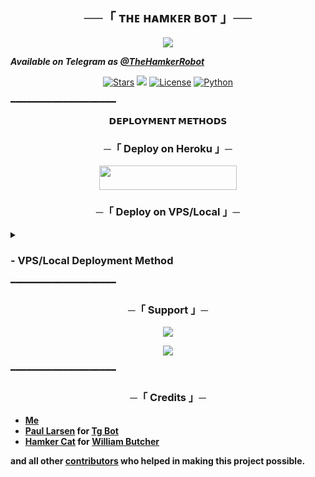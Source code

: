 <h2 align="center">
    ──「 ᴛʜᴇ ʜᴀᴍᴋᴇʀ ʙᴏᴛ 」──
</h2>

<p align="center">
  <img src="https://te.legra.ph/file/77b6ed937de679f62e779-7435ac5456c0f98396.jpg">
</p>

**_Available on Telegram as [@TheHamkerRobot](https://t.me/TheHamkerRobot)_**

<p align="center">
<a href="https://github.com/TheBlueArch/TheHamkerRobot/stargazers"><img src="https://img.shields.io/github/stars/TheBlueArch/TheHamkerRobot?color=black&logo=github&logoColor=black&style=for-the-badge" alt="Stars"/></a>
<a href="https://github.com/TheBlueArch/TheHamkerRobot/network/members"> <img src="https://img.shields.io/github/forks/TheBlueArch/TheHamkerRobot?color=black&logo=github&logoColor=black&style=for-the-badge"/></a>
<a href="https://github.com/TheBlueArch/TheHamkerRobot/blob/master/LICENSE"> <img src="https://img.shields.io/badge/License-MIT-blueviolet?style=for-the-badge" alt="License"/></a>
<a href="https://www.python.org/"> <img src="https://img.shields.io/badge/Written%20in-Python-skyblue?style=for-the-badge&logo=python" alt="Python"/></a>
</p>

━━━━━━━━━━━━━━━━━━━━

<p align="center">
<b>𝗗𝗘𝗣𝗟𝗢𝗬𝗠𝗘𝗡𝗧 𝗠𝗘𝗧𝗛𝗢𝗗𝗦</b>
</p>

<h3 align="center">
    ─「 Deploy on Heroku 」─
</h3>

<p align="center"><a href="https://dashboard.heroku.com/new?template=https://github.com/TheBlueArch/TheHamkerRobot"> <img src="https://img.shields.io/badge/Deploy%20On%20Heroku-black?style=for-the-badge&logo=heroku" width="220" height="38.45"/></a></p>


<h3 align="center">
    ─「 Deploy on VPS/Local 」─
</h3>

<details>
<summary><h3>
- <b>VPS/Local Deployment Method</b>
</h3></summary>

- Get your [Necessary Variables](https://github.com/TheBlueArch/TheHamkerRobot/blob/master/FallenRobot/config.py)
- Upgrade and Update by :
`sudo apt-get update && sudo apt-get upgrade -y`
- Install required packages by :
`sudo apt-get install python3-pip -y`
- Install pip by :
`sudo pip3 install -U pip`
- Clone the repository by :
`git clone https://github.com/TheBlueArch/TheHamkerRobot && cd FallenRobot`
- Install/Upgrade setuptools by :
`pip3 install --upgrade pip setuptools`
- Install requirements by :
`pip3 install -U -r requirements.txt`
- Fill your variables in config by :
`vi FallenRobot/config.py`

Press `I` on the keyboard for editing config

Press `Ctrl+C` when you're done with editing config and `:wq` to save the config
- Install tmux to keep running your bot when you close the terminal by :
`sudo apt install tmux && tmux`
- Finally run the bot by :
`python3 -m TheHamkerRobot`
- For getting out from tmux session

Press `Ctrl+b` and then `d`

<p align="center">
  <img src="https://graph.org/file/4e2bc734e411e2060cb12.png">
</p>

</details>
━━━━━━━━━━━━━━━━━━━━

<h3 align="center">
    ─「 Support 」─
</h3>

<p align="center">
<a href="https://telegram.me/TheHamkerSupport"><img src="https://img.shields.io/badge/-Support%20Group-blue.svg?style=for-the-badge&logo=Telegram"></a>
</p>
<p align="center">
<a href="https://telegram.me/TheHamkerSupport"><img src="https://img.shields.io/badge/-Support%20Channel-blue.svg?style=for-the-badge&logo=Telegram"></a>
</p>

━━━━━━━━━━━━━━━━━━━━

<h3 align="center">
    ─「 Credits 」─
</h3>

- <b>[Me](https://github.com/TheHamkerGuy)</b>
- <b>[Paul Larsen](https://github.com/PaulSonOfLars) for [Tg Bot](https://github.com/PaulSonOfLars/tgbot)</b>
- <b>[Hamker Cat](https://github.com/TheHamkerCat) for [William Butcher](https://github.com/TheHamkerCat/WilliamButcherBot)</b>
 
<b>and all other [contributors](https://github.com/TheBlueArch/TheHamkerRobot/graphs/contributors) who helped in making this project possible.</b>
